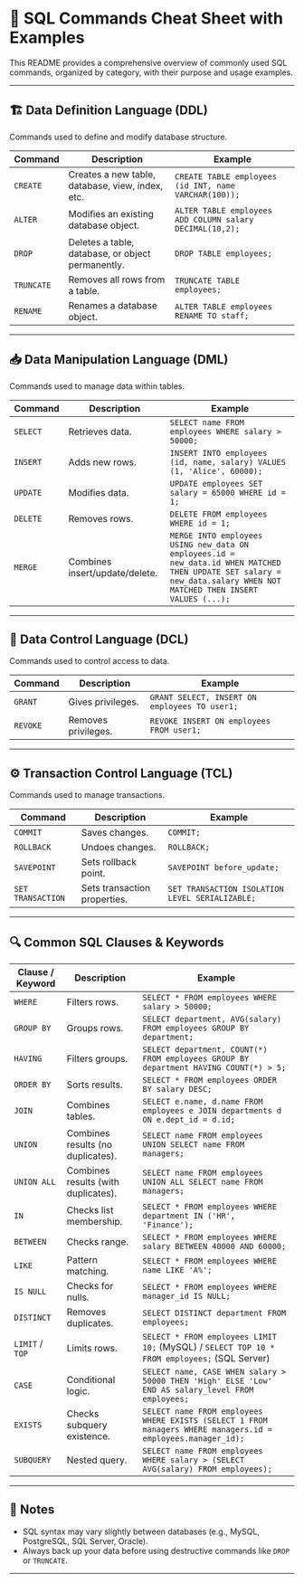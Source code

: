 # 📘 SQL Commands Cheat Sheet with Examples

This README provides a comprehensive overview of commonly used SQL commands, organized by category, with their purpose and usage examples.

---

## 🏗️ Data Definition Language (DDL)

Commands used to define and modify database structure.

| Command      | Description | Example |
|--------------|-------------|---------|
| `CREATE`     | Creates a new table, database, view, index, etc. | `CREATE TABLE employees (id INT, name VARCHAR(100));` |
| `ALTER`      | Modifies an existing database object. | `ALTER TABLE employees ADD COLUMN salary DECIMAL(10,2);` |
| `DROP`       | Deletes a table, database, or object permanently. | `DROP TABLE employees;` |
| `TRUNCATE`   | Removes all rows from a table. | `TRUNCATE TABLE employees;` |
| `RENAME`     | Renames a database object. | `ALTER TABLE employees RENAME TO staff;` |

---

## 📥 Data Manipulation Language (DML)

Commands used to manage data within tables.

| Command    | Description | Example |
|------------|-------------|---------|
| `SELECT`   | Retrieves data. | `SELECT name FROM employees WHERE salary > 50000;` |
| `INSERT`   | Adds new rows. | `INSERT INTO employees (id, name, salary) VALUES (1, 'Alice', 60000);` |
| `UPDATE`   | Modifies data. | `UPDATE employees SET salary = 65000 WHERE id = 1;` |
| `DELETE`   | Removes rows. | `DELETE FROM employees WHERE id = 1;` |
| `MERGE`    | Combines insert/update/delete. | `MERGE INTO employees USING new_data ON employees.id = new_data.id WHEN MATCHED THEN UPDATE SET salary = new_data.salary WHEN NOT MATCHED THEN INSERT VALUES (...);` |

---

## 🔐 Data Control Language (DCL)

Commands used to control access to data.

| Command    | Description | Example |
|------------|-------------|---------|
| `GRANT`    | Gives privileges. | `GRANT SELECT, INSERT ON employees TO user1;` |
| `REVOKE`   | Removes privileges. | `REVOKE INSERT ON employees FROM user1;` |

---

## ⚙️ Transaction Control Language (TCL)

Commands used to manage transactions.

| Command     | Description | Example |
|-------------|-------------|---------|
| `COMMIT`    | Saves changes. | `COMMIT;` |
| `ROLLBACK`  | Undoes changes. | `ROLLBACK;` |
| `SAVEPOINT` | Sets rollback point. | `SAVEPOINT before_update;` |
| `SET TRANSACTION` | Sets transaction properties. | `SET TRANSACTION ISOLATION LEVEL SERIALIZABLE;` |

---

## 🔍 Common SQL Clauses & Keywords

| Clause / Keyword | Description | Example |
|------------------|-------------|---------|
| `WHERE`          | Filters rows. | `SELECT * FROM employees WHERE salary > 50000;` |
| `GROUP BY`       | Groups rows. | `SELECT department, AVG(salary) FROM employees GROUP BY department;` |
| `HAVING`         | Filters groups. | `SELECT department, COUNT(*) FROM employees GROUP BY department HAVING COUNT(*) > 5;` |
| `ORDER BY`       | Sorts results. | `SELECT * FROM employees ORDER BY salary DESC;` |
| `JOIN`           | Combines tables. | `SELECT e.name, d.name FROM employees e JOIN departments d ON e.dept_id = d.id;` |
| `UNION`          | Combines results (no duplicates). | `SELECT name FROM employees UNION SELECT name FROM managers;` |
| `UNION ALL`      | Combines results (with duplicates). | `SELECT name FROM employees UNION ALL SELECT name FROM managers;` |
| `IN`             | Checks list membership. | `SELECT * FROM employees WHERE department IN ('HR', 'Finance');` |
| `BETWEEN`        | Checks range. | `SELECT * FROM employees WHERE salary BETWEEN 40000 AND 60000;` |
| `LIKE`           | Pattern matching. | `SELECT * FROM employees WHERE name LIKE 'A%';` |
| `IS NULL`        | Checks for nulls. | `SELECT * FROM employees WHERE manager_id IS NULL;` |
| `DISTINCT`       | Removes duplicates. | `SELECT DISTINCT department FROM employees;` |
| `LIMIT` / `TOP`  | Limits rows. | `SELECT * FROM employees LIMIT 10;` (MySQL) / `SELECT TOP 10 * FROM employees;` (SQL Server) |
| `CASE`           | Conditional logic. | `SELECT name, CASE WHEN salary > 50000 THEN 'High' ELSE 'Low' END AS salary_level FROM employees;` |
| `EXISTS`         | Checks subquery existence. | `SELECT name FROM employees WHERE EXISTS (SELECT 1 FROM managers WHERE managers.id = employees.manager_id);` |
| `SUBQUERY`       | Nested query. | `SELECT name FROM employees WHERE salary > (SELECT AVG(salary) FROM employees);` |

---

## 📎 Notes

- SQL syntax may vary slightly between databases (e.g., MySQL, PostgreSQL, SQL Server, Oracle).
- Always back up your data before using destructive commands like `DROP` or `TRUNCATE`.

---
